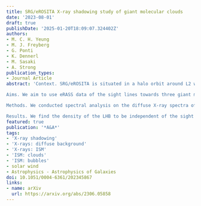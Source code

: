 ```yaml
---
title: SRG/eROSITA X-ray shadowing study of giant molecular clouds
date: '2023-08-01'
draft: true
publishDate: '2025-01-20T18:09:07.324402Z'
authors:
- M. C. H. Yeung
- M. J. Freyberg
- G. Ponti
- K. Dennerl
- M. Sasaki
- A. Strong
publication_types:
- Journal Article
abstract: 'Context. SRG/eROSITA is situated in a halo orbit around L2 where the highly variable solar wind charge exchange (SWCX) emission from Earth’s magnetosheath is expected to be negligible. The soft X-ray foreground emissions from the local hot bubble (LHB) and the remaining heliospheric SWCX emissions could be studied in unprecedented detail with eROSITA All-Sky Survey (eRASS) data in a 6-month cadence and better spectral resolution than ROSAT.

Aims. We aim to use eRASS data of the sight lines towards three giant molecular clouds away from the Galactic plane to isolate and study the soft X-ray diffuse foreground emission. These X-ray shadows will serve as calibration baselines for the future three-dimensional structural study of the LHB.

Methods. We conducted spectral analysis on the diffuse X-ray spectra of these clouds from the first four eRASSs to estimate and separate the heliospheric SWCX contribution from the LHB emission.

Results. We find the density of the LHB to be independent of the sight line with n{{< sub "e">}} ~ 4 × 10{{< super "−3">}} cm{{< super "−3">}}, but not the temperature. We report a lower temperature of kT{{< sub "LHB">}} = 0.084 ± 0.004 keV towards Chamaeleon II & III (Cha II & III) than Ophiuchus (Oph) and Corona Australis (CrA), in which we measured 0.102 ± 0.006 and 0.112 ± 0.009 keV, respectively. We measured the emission measure of the LHB to be ~2 × 10{{< super "−3">}} cm{{< super "−6">}} pc at medium Galactic latitudes (|b| ~ 20°). A monotonic increase in the SWCX contribution has been observed since the start of 2020, coincidental with the beginning of solar cycle 25. For Oph, SWCX has dominated the LHB in the 0.3−0.7 keV band intensity since eRASS2. We observed lower SWCX contributions in Cha II & III and CrA, consistent with the expected decreasing solar wind ion density at high heliographic latitudes.'
featured: true
publication: '*A&A*'
tags:
- 'X-ray shadowing'
- 'X-rays: diffuse background'
- 'X-rays: ISM'
- 'ISM: clouds'
- 'ISM: bubbles'
- solar wind
- Astrophysics - Astrophysics of Galaxies
doi: 10.1051/0004-6361/202345867
links:
- name: arXiv
  url: https://arxiv.org/abs/2306.05858
---
```


